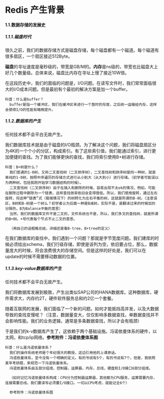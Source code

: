 # Redis 产生背景

#### 1.1.数据存储的发展史

##### 1.1.1.磁盘时代

  很久之前，我们的数据存储方式是磁盘存储，每个磁盘都有一个磁道。每个磁道有很多扇区，一个扇区接近512Byte。

  **磁盘**的寻址速度是毫秒级的，带宽是GB/M的。**内存**是ns级的，带宽也比磁盘大上好几个数量级。总体来说，磁盘比内存在寻址上慢了接近10W倍。

  在这段历史中，我们的面临的问题是，I/O问题。在读写文件时，我们常常面临很大的I/O成本问题。但是最初有个最初的解决方案是加一个buffer。

```
科普：什么是buffer？
  buffer是指一个缓冲区，我们在缓冲区来进行一个暂时的存放，之后统一运输给内存，这样会使得I/O的性能有略微提升。
```

##### 1.1.2.数据库的产生

  任何技术都不会平白无故产生。

  我们数据库技术就是由于磁盘的I/O瓶颈。为了解决这个问题，我们将磁盘扇区分为4K的一个个小的分区，构成索引。有了这些索引值，我们能通过索引，进行更加便捷的查找。为了我们能够更快的查找，我们将索引使用B+树进行存储。

```
科普：B+树是什么？
  我们普通的1-0树，又称二叉查找树（二叉排序树），二叉查找树和排序树是同一种树，就是单纯的1-0树，按照中序遍历的存储方式进行从小到大（从大到小）进行存储。（初学者可能误以为两种树，包括我刚开始学习数据结构的时候）。
  二叉查找树（二叉排序树）由于在插入和删除的时候，容易出现不太ok的情况，例如，可能在删除过程中删除为一个链表，这样查找效率依旧会变得很低。所以，我们使用旋转，通过左右旋转，将这种“链表”式（极端情况下）的树转化为左右平衡的树，这就是所谓的B-树。（注意误区，B树和B-树是一个树么？初学者认为后面一种是B减树，实际不是，是翻译过来的时候加的分隔符。B为Balance平衡的意思）
  当然，我们的数据库文件不是二叉的，文件系统也不是，所以，我们多叉的查找树，就是所谓的B+树。+号代表每个节点不止二叉的意思。
  
  （用自己的话粗略总结，详细还是看B-tree，B+tree的定义）
```

  在我们数据库的查找中，我们遇到一个问题？那就是字节宽度问题。我们建库的时候必须给出schema，我们行级存储，即使是该列为空，依旧要占位，那么，数据量庞大的时候，将会浪费很大的存储空间。但是这样的好处是，我们可以在update的时候不需要移动数据的位置。

##### 1.1.3.key-value数据库的产生



  任何技术都不会平白无故产生。

   我们将数据库发展到极致，产生出类似SAP公司的HANA数据库。这种数据库，硬件需求大，内存约2T，硬件软件服务总和约2亿一个套餐。

   随着互联网的发展，我们面临了一个新的问题。如何才能抵挡高并发，以及大数据导致的查找变慢呢？（注意，数据量变大，仅仅影响多数据查找，单数据查找并不会影响性能。我们的业务逻辑，通常是多条数据查找，所以才会有瓶颈）

   于是我们的k-v数据库产生了，这依赖于两个基础设施。冯诺依曼体系的硬件，以太网，和tcp/ip网络。**参考附件：冯诺依曼体系图**

```
科普：什么是冯诺依曼体系？
  我们的操作系统老师是个年纪很大的教授，这边引用他的上课原话。
  冯诺依曼体系，至今没有一个明确的定义。有的书说有5个，有的书说有7个，但是，我依照某年考研题，来规范一下冯诺依曼体系。
  冯诺依曼体系由五部分组成，控制器，运算器，内存，总线，硬盘和I/O接口6部分组成。
  
  （如何记忆冯诺依曼体系构成：CPU分为控制器运算器，其他都为CPU服务，运算需要内存，连接需要总线，我们要读写必须要I/O接口。一切以CPU考虑，就能记全6个）
  
  参考附件：冯诺依曼体系图
  
```

